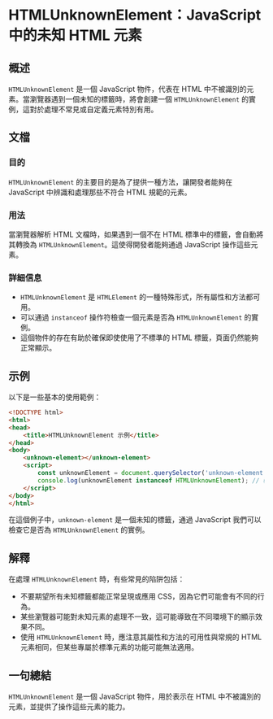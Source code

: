 <!--
Meta Description: # HTMLUnknownElement：JavaScript 中的未知 HTML 元素 ## 概述 `HTMLUnknownElement` 是一個 JavaScript 物件，代表在 HTML 中不被識別的元素。當瀏覽器遇到一個未知的標籤時，將會創建一個 `HTMLUnknownElement`...
Meta Keywords: htmlunknownelement, html, javascript, unknown, element
-->

# HTMLUnknownElement：JavaScript 中的未知 HTML 元素

## 概述
`HTMLUnknownElement` 是一個 JavaScript 物件，代表在 HTML 中不被識別的元素。當瀏覽器遇到一個未知的標籤時，將會創建一個 `HTMLUnknownElement` 的實例，這對於處理不常見或自定義元素特別有用。

## 文檔
### 目的
`HTMLUnknownElement` 的主要目的是為了提供一種方法，讓開發者能夠在 JavaScript 中辨識和處理那些不符合 HTML 規範的元素。

### 用法
當瀏覽器解析 HTML 文檔時，如果遇到一個不在 HTML 標準中的標籤，會自動將其轉換為 `HTMLUnknownElement`。這使得開發者能夠通過 JavaScript 操作這些元素。

### 詳細信息
- `HTMLUnknownElement` 是 `HTMLElement` 的一種特殊形式，所有屬性和方法都可用。
- 可以通過 `instanceof` 操作符檢查一個元素是否為 `HTMLUnknownElement` 的實例。
- 這個物件的存在有助於確保即使使用了不標準的 HTML 標籤，頁面仍然能夠正常顯示。

## 示例
以下是一些基本的使用範例：

```html
<!DOCTYPE html>
<html>
<head>
    <title>HTMLUnknownElement 示例</title>
</head>
<body>
    <unknown-element></unknown-element>
    <script>
        const unknownElement = document.querySelector('unknown-element');
        console.log(unknownElement instanceof HTMLUnknownElement); // 輸出：true
    </script>
</body>
</html>
```

在這個例子中，`unknown-element` 是一個未知的標籤，通過 JavaScript 我們可以檢查它是否為 `HTMLUnknownElement` 的實例。

## 解釋
在處理 `HTMLUnknownElement` 時，有些常見的陷阱包括：
- 不要期望所有未知標籤都能正常呈現或應用 CSS，因為它們可能會有不同的行為。
- 某些瀏覽器可能對未知元素的處理不一致，這可能導致在不同環境下的顯示效果不同。
- 使用 `HTMLUnknownElement` 時，應注意其屬性和方法的可用性與常規的 HTML 元素相同，但某些專屬於標準元素的功能可能無法適用。

## 一句總結
`HTMLUnknownElement` 是一個 JavaScript 物件，用於表示在 HTML 中不被識別的元素，並提供了操作這些元素的能力。